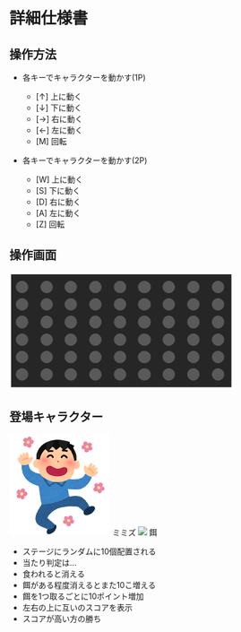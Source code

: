 # 詳細仕様書

## 操作方法
- 各キーでキャラクターを動かす(1P)
    - [↑] 上に動く
    - [↓] 下に動く
    - [→] 右に動く
    - [←] 左に動く
    - [M] 回転
   
- 各キーでキャラクターを動かす(2P)
    - [W] 上に動く
    - [S] 下に動く
    - [D] 右に動く
    - [A] 左に動く
    - [Z] 回転

## 操作画面
![](./field.png)

## 登場キャラクター
![](./pose_dance_ukareru_man.png)
ミミズ
![](./餌.png)
餌
- ステージにランダムに10個配置される
- 当たり判定は...
- 食われると消える
- 餌がある程度消えるとまた10こ増える
- 餌を1つ取るごとに10ポイント増加
- 左右の上に互いのスコアを表示
- スコアが高い方の勝ち
